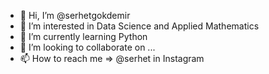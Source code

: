 - 👋 Hi, I’m @serhetgokdemir
- 👀 I’m interested in Data Science and Applied Mathematics
- 🌱 I’m currently learning Python
- 💞️ I’m looking to collaborate on ...
- 📫 How to reach me => @serhet in Instagram

<!---
serhetgokdemir/serhetgokdemir is a ✨ special ✨ repository because its `README.md` (this file) appears on your GitHub profile.
You can click the Preview link to take a look at your changes.
--->
